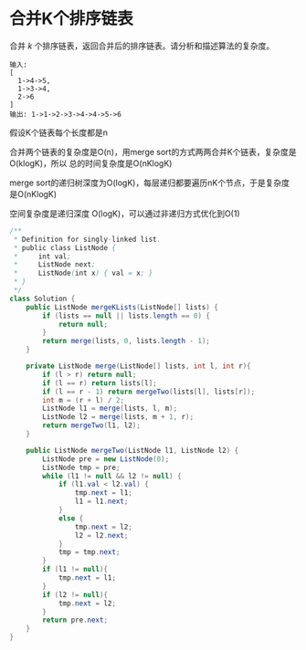 # 合并K个排序链表

合并 _k_ 个排序链表，返回合并后的排序链表。请分析和描述算法的复杂度。

```text
输入:
[
  1->4->5,
  1->3->4,
  2->6
]
输出: 1->1->2->3->4->4->5->6
```

假设K个链表每个长度都是n

合并两个链表的复杂度是O\(n\)，用merge sort的方式两两合并K个链表，复杂度是O\(klogK\)，所以 总的时间复杂度是O\(nKlogK\)

merge sort的递归树深度为O\(logK\)，每层递归都要遍历nK个节点，于是复杂度是O\(nKlogK\)

空间复杂度是递归深度 O\(logK\)，可以通过非递归方式优化到O\(1\)

```java
/**
 * Definition for singly-linked list.
 * public class ListNode {
 *     int val;
 *     ListNode next;
 *     ListNode(int x) { val = x; }
 * }
 */
class Solution {
    public ListNode mergeKLists(ListNode[] lists) {
        if (lists == null || lists.length == 0) {
            return null;
        }
        return merge(lists, 0, lists.length - 1);
    }

    private ListNode merge(ListNode[] lists, int l, int r){
        if (l > r) return null;
        if (l == r) return lists[l];
        if (l == r - 1) return mergeTwo(lists[l], lists[r]);
        int m = (r + l) / 2;
        ListNode l1 = merge(lists, l, m);
        ListNode l2 = merge(lists, m + 1, r);
        return mergeTwo(l1, l2);
    }

    public ListNode mergeTwo(ListNode l1, ListNode l2) {
        ListNode pre = new ListNode(0);
        ListNode tmp = pre;
        while (l1 != null && l2 != null) {
            if (l1.val < l2.val) {
                tmp.next = l1;
                l1 = l1.next;
            }
            else {
                tmp.next = l2;
                l2 = l2.next;
            }
            tmp = tmp.next;
        }
        if (l1 != null){
            tmp.next = l1;
        }
        if (l2 != null){
            tmp.next = l2;
        }
        return pre.next;
    }
}
```

